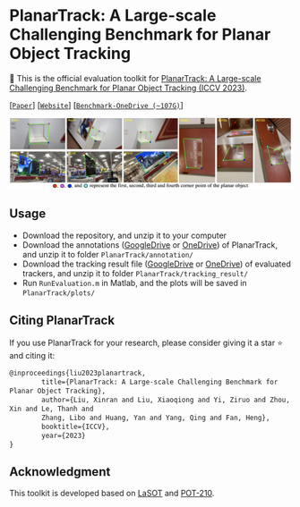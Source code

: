# PlanarTrack: A Large-scale Challenging Benchmark for Planar Object Tracking
🔮 This is the official evaluation toolkit for [PlanarTrack: A Large-scale Challenging Benchmark for Planar Object Tracking (ICCV 2023)](https://arxiv.org/abs/2303.07625).

[[`Paper`](https://arxiv.org/abs/2303.07625)] [[`Website`](https://hengfan2010.github.io/projects/PlanarTrack/)] [[`Benchmark-OneDrive (~107G)`](https://1drv.ms/u/s!AiNXDMvtaw5Jjg8Yjusmnybv3Slo?e=Fi0HS5)]

![PlanarTrack](https://github.com/HengLan/PlanarTrack/blob/main/asset/planar.png)

## Usage

- Download the repository, and unzip it to your computer
- Download the annotations ([GoogleDrive](https://drive.google.com/file/d/1nn_vzy3TKiK0XokGOVFb7pd5RLk7FTGS/view?usp=sharing) or [OneDrive](https://1drv.ms/u/s!AiNXDMvtaw5JjhHD48MYDWpKT_oJ?e=wduAFp)) of PlanarTrack, and unzip it to folder `PlanarTrack/annotation/`
- Download the tracking result file ([GoogleDrive](https://drive.google.com/file/d/1nfrzF302yfdH8tzS5ujs4u4JGikcVvxX/view?usp=sharing) or [OneDrive](https://1drv.ms/u/s!AiNXDMvtaw5JjhKFNwTS7qLgMqlA?e=WOOPDh)) of evaluated trackers, and unzip it to folder `PlanarTrack/tracking_result/`
- Run `RunEvaluation.m` in Matlab, and the plots will be saved in `PlanarTrack/plots/`

## Citing PlanarTrack
If you use PlanarTrack for your research, please consider giving it a star :star: and citing it:

```
@inproceedings{liu2023planartrack,
        title={PlanarTrack: A Large-scale Challenging Benchmark for Planar Object Tracking},
        author={Liu, Xinran and Liu, Xiaoqiong and Yi, Ziruo and Zhou, Xin and Le, Thanh and
        Zhang, Libo and Huang, Yan and Yang, Qing and Fan, Heng},
        booktitle={ICCV},
        year={2023}
}
```

## Acknowledgment

This toolkit is developed based on [LaSOT](https://github.com/HengLan/LaSOT_Evaluation_Toolkit) and [POT-210](https://www3.cs.stonybrook.edu/~hling/data/POT-210/planar_benchmark.html).

